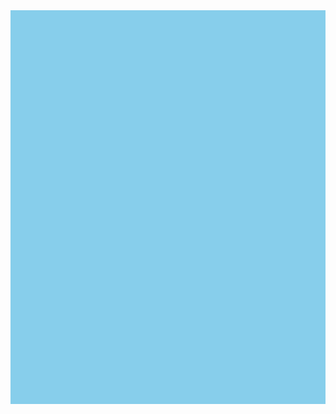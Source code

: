<!DOCTYPE html>
<html lang="es">
<head>
  <meta charset="UTF-8">
  <title>Mini Flappy Bird</title>
  <style>
    canvas {
      background: skyblue;
      display: block;
      margin: auto;
    }
  </style>
</head>
<body>
<canvas id="game" width="400" height="500"></canvas>

<script>
const canvas = document.getElementById("game");
const ctx = canvas.getContext("2d");

// Jugador
let bird = { x: 50, y: 150, width: 20, height: 20, gravity: 0.6, lift: -10, velocity: 0 };

// Tubos
let pipes = [];
let frame = 0;
let score = 0;

// Controles
document.addEventListener("keydown", () => bird.velocity = bird.lift);
document.addEventListener("click", () => bird.velocity = bird.lift);

function drawBird() {
  ctx.fillStyle = "yellow";
  ctx.fillRect(bird.x, bird.y, bird.width, bird.height);
}

function drawPipes() {
  ctx.fillStyle = "green";
  pipes.forEach(pipe => {
    ctx.fillRect(pipe.x, 0, pipe.width, pipe.top);
    ctx.fillRect(pipe.x, canvas.height - pipe.bottom, pipe.width, pipe.bottom);
  });
}

function updateBird() {
  bird.velocity += bird.gravity;
  bird.y += bird.velocity;

  if (bird.y + bird.height > canvas.height || bird.y < 0) {
    resetGame();
  }
}

function updatePipes() {
  if (frame % 90 === 0) {
    let top = Math.random() * (canvas.height / 2);
    let gap = 120;
    let bottom = canvas.height - top - gap;
    pipes.push({ x: canvas.width, width: 40, top, bottom });
  }

  pipes.forEach(pipe => {
    pipe.x -= 2;

    if (
      bird.x < pipe.x + pipe.width &&
      bird.x + bird.width > pipe.x &&
      (bird.y < pipe.top || bird.y + bird.height > canvas.height - pipe.bottom)
    ) {
      resetGame();
    }

    if (pipe.x + pipe.width === bird.x) {
      score++;
    }
  });

  pipes = pipes.filter(pipe => pipe.x + pipe.width > 0);
}

function resetGame() {
  bird.y = 150;
  bird.velocity = 0;
  pipes = [];
  score = 0;
  frame = 0;
}

function drawScore() {
  ctx.fillStyle = "black";
  ctx.font = "20px Arial";
  ctx.fillText("Puntos: " + score, 10, 30);
}

function loop() {
  ctx.clearRect(0, 0, canvas.width, canvas.height);
  drawBird();
  drawPipes();
  drawScore();
  updateBird();
  updatePipes();

  frame++;
  requestAnimationFrame(loop);
}

loop();
</script>
</body>
</html> 
